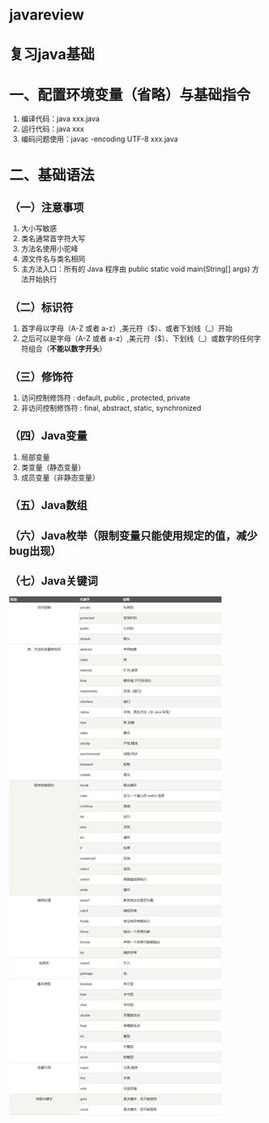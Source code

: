 # javareview
# 复习java基础

# 一、配置环境变量（省略）与基础指令
1. 编译代码：java xxx.java
2. 运行代码：java xxx
3. 编码问题使用：javac -encoding UTF-8 xxx.java

# 二、基础语法
## （一）注意事项
1. 大小写敏感
2. 类名通常首字符大写
3. 方法名使用小驼峰
4. 源文件名与类名相同
5. 主方法入口：所有的 Java 程序由 public static void main(String[] args) 方法开始执行

## （二）标识符
1. 首字母以字母（A-Z 或者 a-z）,美元符（$）、或者下划线（_）开始
2. 之后可以是字母（A-Z 或者 a-z）,美元符（$）、下划线（_）或数字的任何字符组合（**不能以数字开头**）

## （三）修饰符
1. 访问控制修饰符 : default, public , protected, private
2. 非访问控制修饰符 : final, abstract, static, synchronized

## （四）Java变量
1. 局部变量
2. 类变量（静态变量）
3. 成员变量（非静态变量）

## （五）Java数组

## （六）Java枚举（限制变量只能使用规定的值，减少bug出现）

## （七）Java关键词
![alt Java关键词](https://github.com/Angryniu/javareview/blob/main/java%E5%85%B3%E9%94%AE%E5%AD%97.png)
